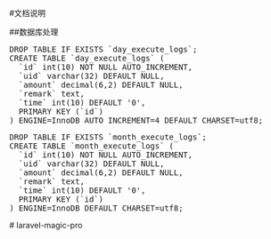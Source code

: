#文档说明

##数据库处理
<pre>
DROP TABLE IF EXISTS `day_execute_logs`;
CREATE TABLE `day_execute_logs` (
  `id` int(10) NOT NULL AUTO_INCREMENT,
  `uid` varchar(32) DEFAULT NULL,
  `amount` decimal(6,2) DEFAULT NULL,
  `remark` text,
  `time` int(10) DEFAULT '0',
  PRIMARY KEY (`id`)
) ENGINE=InnoDB AUTO_INCREMENT=4 DEFAULT CHARSET=utf8;
</pre>

<pre>
DROP TABLE IF EXISTS `month_execute_logs`;
CREATE TABLE `month_execute_logs` (
  `id` int(10) NOT NULL AUTO_INCREMENT,
  `uid` varchar(32) DEFAULT NULL,
  `amount` decimal(6,2) DEFAULT NULL,
  `remark` text,
  `time` int(10) DEFAULT '0',
  PRIMARY KEY (`id`)
) ENGINE=InnoDB DEFAULT CHARSET=utf8;
</pre># laravel-magic-pro
